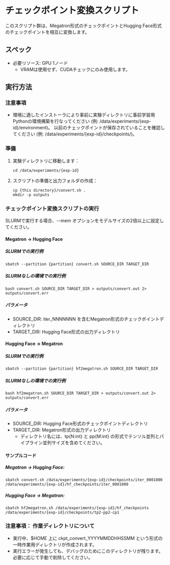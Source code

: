 # チェックポイント変換スクリプト

このスクリプト群は、Megatron形式のチェックポイントとHugging Face形式のチェックポイントを相互に変換します。

## スペック

- 必要リソース: GPU 1ノード
  - VRAMは使用せず、CUDAチェックにのみ使用します。

## 実行方法

### 注意事項

- 環境に適したインストーラにより事前に実験ディレクトリに事前学習用Pythonの環境構築を行なってください (例: /data/experiments/{exp-id}/environment)。
以前のチェックポイントが保存されていることを確認してください (例: /data/experiments/{exp-id}/checkpoints/)。

### 準備

1. 実験ディレクトリに移動します：
    ```shell
    cd /data/experiments/{exp-id}
    ```

2. スクリプトの準備と出力フォルダの作成：
    ```shell
    cp {this directory}/convert.sh .
    mkdir -p outputs
    ```

### チェックポイント変換スクリプトの実行
SLURMで実行する場合、--mem オプションをモデルサイズの2倍以上に設定してください。

#### Megatron → Hugging Face

##### SLURMでの実行例
```shell
sbatch --partition {partition} convert.sh SOURCE_DIR TARGET_DIR
```
##### SLURMなしの環境での実行例
```shell
bash convert.sh SOURCE_DIR TARGET_DIR > outputs/convert.out 2> outputs/convert.err
```
##### パラメータ
- SOURCE_DIR: iter_NNNNNNN を含むMegatron形式のチェックポイントディレクトリ
- TARGET_DIR: Hugging Face形式の出力ディレクトリ

#### Hugging Face → Megatron

##### SLURMでの実行例
```shell
sbatch --partition {partition} hf2megatron.sh SOURCE_DIR TARGET_DIR
```
##### SLURMなしの環境での実行例
```shell
bash hf2megatron.sh SOURCE_DIR TARGET_DIR > outputs/convert.out 2> outputs/convert.err
```

##### パラメータ
- SOURCE_DIR: Hugging Face形式のチェックポイントディレクトリ
- TARGET_DIR: Megatron形式の出力ディレクトリ
  - ディレクトリ名には、tp{N:int} と pp{M:int} の形式でテンソル並列とパイプライン並列サイズを含めてください。

#### サンプルコード

##### Megatron → Hugging Face:
```shell
sbatch convert.sh /data/experiments/{exp-id}/checkpoints/iter_0001000 /data/experiments/{exp-id}/hf_checkpoints/iter_0001000
```
##### Hugging Face → Megatron:
```shell
sbatch hf2megatron.sh /data/experiments/{exp-id}/hf_checkpoints /data/experiments/{exp-id}/checkpoints/tp2-pp2-cp1
```

### 注意事項： 作業ディレクトリについて
- 実行中、$HOME 上に ckpt_convert_YYYYMMDDHHSSMM という形式の一時作業用ディレクトリが作成されます。
- 実行エラーが発生しても、デバッグのためにこのディレクトリが残ります。必要に応じて手動で削除してください。
